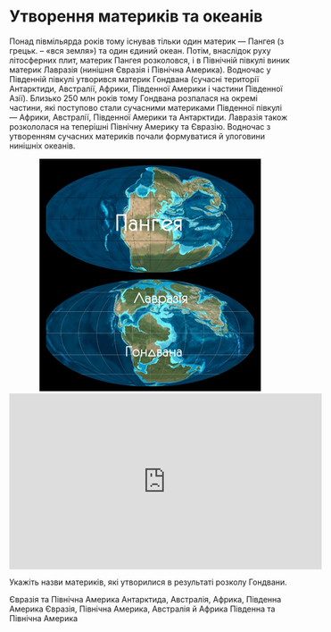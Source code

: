 Утворення материків та океанів
==============================

Понад півмільярда років тому існував тільки один материк — <span class="p1">Пангея</span> (з грецьк. – «вся земля») та один єдиний океан. Потім, внаслідок руху літосферних плит, материк Пангея розколовся, і в Північній півкулі виник материк <span class="p1">Лавразія</span> (нинішня Євразія і Північна Америка). Водночас у Південній півкулі утворився материк <span class="p1">Гондвана</span> (сучасні території Антарктиди, Австралії, Африки, Південної Америки і частини Південної Азії). Близько 250 млн років тому Гондвана розпалася на окремі частини, які поступово стали сучасними материками Південної півкулі — Африки, Австралії, Південної Америки та Антарктиди. Лавразія також розкололася на теперішні Північну Америку та Євразію. Водночас з утворенням сучасних материків почали формуватися й улоговини нинішніх океанів.

<div align="center">
<img src="3.png"/>
</div>

<div class="fluidMedia">
<iframe align="center" width="560" height="315" src="https://www.youtube.com/embed/I8WGts0klUg" frameborder="0" allowfullscreen></iframe>
</div>
<div class="popup">
</div>

<quiz>
<question>
<p>Укажіть назви материків, які утворилися в результаті розколу Гондвани.</p>
<answer>Євразія та Північна Америка</answer>
<answer correct>Антарктида, Австралія, Африка, Південна Америка</answer>
<answer>Євразія, Північна Америка, Австралія й Африка</answer>
<answer>Південна та Північна Америка</answer>
</question>
</quiz>
